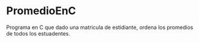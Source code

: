 # PromedioEnC
Programa en C que dado una matricula de estidiante, ordena los promedios de todos los estuadentes.
